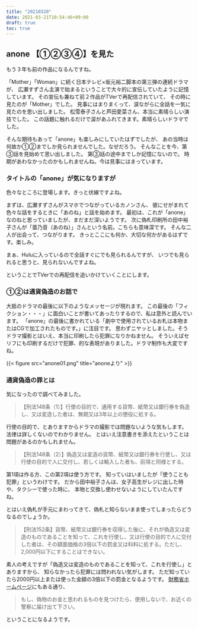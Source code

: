 ```yaml
---
title: "20210320"
date: 2021-03-21T10:54:46+09:00
draft: true
toc: true
---
```


## anone 【①②③④】を見た

もう３年も前の作品になるんですね。

「Mother」「Woman」に続く日本テレビ×坂元裕二脚本の第三弾の連続ドラマが、
広瀬すずさん主演で始まるということで大々的に宣伝していたように記憶しています。
その宣伝も兼ねて前２作品がTVerで再配信されていて、
その時に見たのが「Mother」でした。
見事にはまりまくって、涙ながらに全話を一気に見たのを思い出しました。
松雪泰子さんと芦田愛菜さん、本当に素晴らしい演技でした。
この話題に触れるだけで涙があふれてきます。素晴らしいドラマでした。

そんな期待もあって「anone」も楽しみにしていたはずでしたが、
あの当時は何故か①②までしか見られませんでした。なぜだろう。
そんなことを今、第③話を見始めて思い出しました。
第③話の途中までしか記憶にないので。
時期があわなかったのかもしれませんね。今は見事にはまっています。

### タイトルの「anone」が気になりますが
色々なところに登場します。きっと伏線ですよね。

まずは、広瀬すずさんがスマホでつながっているカノンさん、
彼にせがまれて色々な話をするときに「あのね」と話を始めます。
最初は、これが「anone」なのねと思っていましたが、まだまだ深いようです。
次に偽札印刷所の田中裕子さんが「亜乃音（あのね）」さんという名前。こちらも意味深です。
そんな二人が出会って、つながります。
きっとここにも何か、大切な何かがあるはずです。楽しみ。

まぁ、Huluに入っているので全話すぐにでも見られるんですが、
いつでも見られると思うと、見られないんですよね。

ということでTVerでの再配信を追いかけていくことにします。

### ①②は通貨偽造のお話で

大抵のドラマの最後に以下のようなメッセージが現れます。
この最後の「フィクション・・・」に面白いことが書いてあったりするので、私は意外と読んでいます。
「anone」の最後に書かれている「劇中で使用されているお札は本物またはCGで加工されたものです。」に注目です。
思わずニヤッとしました。そうドラマ撮影とはいえ、本当に印刷したら犯罪になりかねません。
そういえばセリフにも印刷するだけで犯罪、的な表現がありました。ドラマ制作も大変ですね。

{{< figure src="anone01.png" title="anoneより" >}}


### 通貨偽造の罪とは

気になったので調べてみました。

> 【刑法148条（1）】行使の目的で、通用する貨幣、紙幣又は銀行券を偽造し、又は変造した者は、無期又は3年以上の懲役に処する。

行使の目的で、とありますからドラマの撮影では問題ないような気もします。
法律は詳しくないのでわかりません。
とはいえ注意書きを添えたということは問題があるのかもしれません。

> 【刑法148条（2）】偽造又は変造の貨幣、紙幣又は銀行券を行使し、又は行使の目的で人に交付し、若しくは輸入した者も、前項と同様とする。

第1項は作る方、この第2項は使う方です。
知っていはいましたが「使うことも犯罪」というわけです。
だから田中裕子さんは、女子高生がレジに出した時や、タクシーで使った時に、
本物と交換し使わせないようにしていたんですね。

とはいえ偽札が手元にまわってきて、偽札と知らないまま使ってしまったらどうなるのでしょうか。

> 【刑法152条】貨幣、紙幣又は銀行券を収得した後に、それが偽造又は変造のものであることを知って、これを行使し、又は行使の目的で人に交付した者は、その額面価格の3倍以下の罰金又は科料に処する。ただし、2,000円以下にすることはできない。

素人の考えですが「偽造又は変造のものであることを知って、これを行使し」とありますから、
知らなかったら犯罪には問われない気がします。
ただ知っていたら2000円以上または使った金額の3倍以下の罰金となるようです。
[財務省ホームページ](https://www.mof.go.jp/faq/currency/07ac.htm)にもある通り、

> もし、偽物のお金と思われるものを見つけたら、使用しないで、お近くの警察に届け出て下さい。

ということになるようです。

